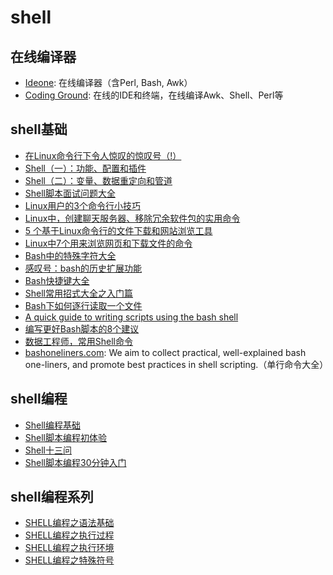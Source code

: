 # shell

## 在线编译器
* [Ideone](http://ideone.com/): 在线编译器（含Perl, Bash, Awk）
* [Coding Ground](http://www.tutorialspoint.com/codingground.htm): 在线的IDE和终端，在线编译Awk、Shell、Perl等

## shell基础
* [在Linux命令行下令人惊叹的惊叹号（!）](https://linux.cn/article-5608-1.html)
* [Shell（一）：功能、配置和插件](http://www.jianshu.com/p/f51b178237c8)
* [Shell（二）：变量、数据重定向和管道](http://www.jianshu.com/p/3687e12b8d48)
* [Shell脚本面试问题大全](https://linux.cn/article-5607-1.html)
* [Linux用户的3个命令行小技巧](https://linux.cn/article-5635-1.html)
* [Linux中，创建聊天服务器、移除冗余软件包的实用命令](https://linux.cn/article-5648-1.html)
* [5 个基于Linux命令行的文件下载和网站浏览工具](https://linux.cn/article-5546-1.html)
* [Linux中7个用来浏览网页和下载文件的命令](https://linux.cn/article-5645-1.html)
* [Bash中的特殊字符大全](https://linux.cn/article-5657-1.html)
* [感叹号：bash的历史扩展功能](https://linux.cn/article-5658-1.html)
* [Bash快捷键大全](https://linux.cn/article-5660-1.html)
* [Shell常用招式大全之入门篇](http://segmentfault.com/a/1190000002924882)
* [Bash下如何逐行读取一个文件](https://linux.cn/article-6119-1.html)
* [A quick guide to writing scripts using the bash shell](http://www.panix.com/~elflord/unix/bash-tute.html)
* [编写更好Bash脚本的8个建议](https://linux.cn/article-6420-1.html)
* [数据工程师，常用Shell命令](http://www.jianshu.com/p/1ea90c81b659)
* [bashoneliners.com](http://www.bashoneliners.com/): We aim to collect practical, well-explained bash one-liners, and promote best practices in shell scripting.（单行命令大全）

## shell编程
* [Shell编程基础](http://wiki.ubuntu.org.cn/Shell%E7%BC%96%E7%A8%8B%E5%9F%BA%E7%A1%80)
* [Shell脚本编程初体验](https://linux.cn/article-5591-1.html)
* [Shell十三问](http://wiki.jikexueyuan.com/project/13-questions-of-shell/)
* [Shell脚本编程30分钟入门](https://github.com/qinjx/30min_guides/blob/master/shell.md)

## shell编程系列
* [SHELL编程之语法基础](http://liwei.life/2016/05/16/69/)
* [SHELL编程之执行过程](http://liwei.life/2016/05/23/shell%E7%BC%96%E7%A8%8B%E4%B9%8B%E6%89%A7%E8%A1%8C%E8%BF%87%E7%A8%8B/)
* [SHELL编程之执行环境](http://liwei.life/2016/05/30/shell%E7%BC%96%E7%A8%8B%E4%B9%8B%E6%89%A7%E8%A1%8C%E7%8E%AF%E5%A2%83/)
* [SHELL编程之特殊符号](http://liwei.life/2016/06/06/shell%e7%bc%96%e7%a8%8b%e4%b9%8b%e7%89%b9%e6%ae%8a%e7%ac%a6%e5%8f%b7/)

